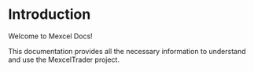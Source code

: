 # Introduction

Welcome to Mexcel Docs!

This documentation provides all the necessary information to understand and use the MexcelTrader project.
